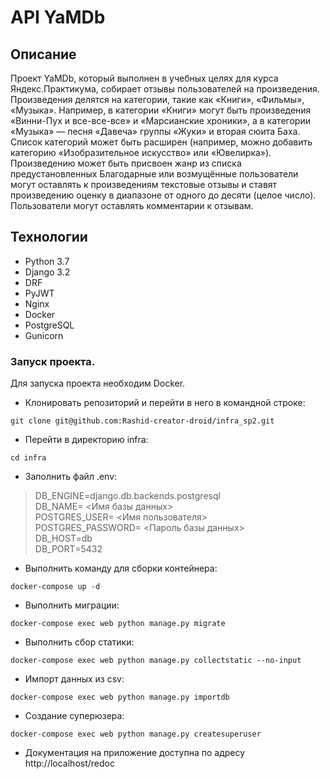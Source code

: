 # API YaMDb

## Описание
Проект YaMDb, который выполнен в учебных целяx для курса Яндекс.Практикума, собирает отзывы пользователей на произведения.
Произведения делятся на категории, такие как «Книги», «Фильмы», «Музыка». Например, в категории «Книги» могут быть произведения «Винни-Пух и все-все-все» и «Марсианские хроники», а в категории «Музыка» — песня «Давеча» группы «Жуки» и вторая сюита Баха. Список категорий может быть расширен (например, можно добавить категорию «Изобразительное искусство» или «Ювелирка»).
Произведению может быть присвоен жанр из списка предустановленных
Благодарные или возмущённые пользователи могут оставлять к произведениям текстовые отзывы и ставят произведению оценку в диапазоне от одного до десяти (целое число).
Пользователи могут оставлять комментарии к отзывам.

## Технологии
- Python 3.7
- Django 3.2
- DRF
- PyJWT
- Nginx
- Docker
- PostgreSQL
- Gunicorn

### Запуск проекта.
Для запуска проекта необходим Docker.

- Клонировать репозиторий и перейти в него в командной строке:
```
git clone git@github.com:Rashid-creator-droid/infra_sp2.git
``` 
- Перейти в директорию infra:
```
cd infra
```
- Заполнить файл .env:
>DB_ENGINE=django.db.backends.postgresql\
>DB_NAME= <Имя базы данных>\
>POSTGRES_USER= <Имя пользователя>\
>POSTGRES_PASSWORD= <Пароль базы данных>\
>DB_HOST=db\
>DB_PORT=5432
- Выполнить команду для сборки контейнера:
```
docker-compose up -d
``` 
- Выполнить миграции:
``` 
docker-compose exec web python manage.py migrate
```
- Выполнить сбор статики:
```
docker-compose exec web python manage.py collectstatic --no-input 
```
- Импорт данных из csv:
```
docker-compose exec web python manage.py importdb
```
- Создание суперюзера:
```
docker-compose exec web python manage.py createsuperuser
```
- Документация на приложение доступна по адресу http://localhost/redoc
